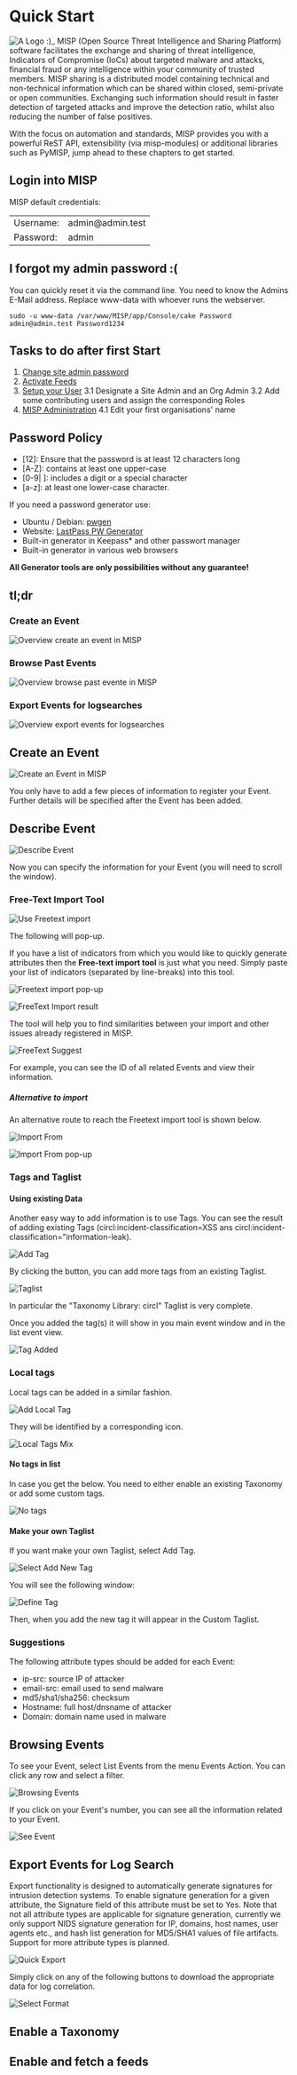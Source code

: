 <!-- This is a comment.
And Justice for All! -->

# Quick Start

![A Logo :)_](figures/logo.png)
MISP (Open Source Threat Intelligence and Sharing Platform) software facilitates the exchange and sharing of threat intelligence, Indicators of Compromise (IoCs) about targeted malware and attacks, financial fraud or any intelligence within your community of trusted members. MISP sharing is a distributed model containing technical and non-technical information which can be shared within closed, semi-private or open communities. Exchanging such information should result in faster detection of targeted attacks and improve the detection ratio, whilst also reducing the number of false positives.

With the focus on automation and standards, MISP provides you with a powerful ReST API, extensibility (via misp-modules) or additional libraries such as PyMISP, jump ahead to these chapters to get started.

## Login into MISP

MISP default credentials:
<table>
<tr>
  <td>Username:</td>
  <td>admin@admin.test</td>
</tr>
<tr>
  <td>Password:</td>
  <td>admin</td>
</tr>
</table>

## I forgot my admin password :(

You can quickly reset it via the command line. You need to know the Admins E-Mail address.
Replace www-data with whoever runs the webserver.

```
sudo -u www-data /var/www/MISP/app/Console/cake Password admin@admin.test Password1234
```

## Tasks to do after first Start

<!-- TODO: Consollidate all sources to misp-book -->
1. [Change site admin password](https://www.circl.lu/doc/misp/quick-start/#password-policy)
2. [Activate Feeds](https://www.circl.lu/doc/misp/managing-feeds/)
3. [Setup your User](https://www.circl.lu/doc/misp/user-management/#first-run-of-the-system)
3.1 Designate a Site Admin and an Org Admin
3.2 Add some contributing users and assign the corresponding Roles
4. [MISP Administration](https://www.circl.lu/doc/misp/administration/)
4.1 Edit your first organisations' name

## Password Policy 
- [12]: Ensure that the password is at least 12 characters long
- [A-Z]: contains at least one upper-case
- [0-9| ]: includes a digit or a special character 
- [a-z]: at least one lower-case character.

If you need a password generator use:
- Ubuntu / Debian: [pwgen](https://linux.die.net/man/1/pwgen)
- Website: [LastPass PW Generator](https://lastpass.com/generatepassword.php)
- Built-in generator in Keepass* and other passwort manager
- Built-in generator in various web browsers

**All Generator tools are only possibilities without any guarantee!**

<div class="pagebreak"></div>

## tl;dr

### Create an Event
![Overview create an event in MISP](figures/quick_create.jpg)

### Browse Past Events
![Overview browse past evente in MISP](figures/quick_browse.jpg)

### Export Events for logsearches
![Overview export events for logsearches](figures/quick_export.jpg)

<div class="pagebreak"></div>

## Create an Event

![Create an Event in MISP](figures/AddEvent.jpg)

You only have to add a few pieces of information to register your Event. Further details will be specified after the Event has been added.

## Describe Event

![Describe Event](figures/AddEventOK.png)

Now you can specify the information for your Event (you will need to scroll the window).

### Free-Text Import Tool

![Use Freetext import](figures/AddEventDescription.png)

The following will pop-up.

If you have a list of indicators from which you would like to quickly generate attributes then the **Free-text import tool** is
just what you need. Simply paste your list of indicators (separated by line-breaks) into this tool.

![Freetext import pop-up](figures/freetextImportPopUp.png)

![FreeText Import result](figures/FreeTextImportResult.jpg)

The tool will help you to find similarities between your import and other issues already registered in MISP.

![FreeText Suggest](figures/FreeTextSuggest.png)

For example, you can see the ID of all related Events and view their information.

##### Alternative to import

An alternative route to reach the Freetext import tool is shown below.

![Import From](figures/populateFrom.png)

![Import From pop-up](figures/populateFromPopUp.png)

### Tags and Taglist

#### Using existing Data

Another easy way to add information is to use Tags. You can see the result of adding existing Tags (circl:incident-classification=XSS ans circl:incident-classification="information-leak).

![Add Tag](figures/SelectTag.png)

By clicking the button, you can add more tags from an existing Taglist.

![Taglist](figures/AddEventTagsList.png)

In particular the "Taxonomy Library: circl" Taglist is very complete.

Once you added the tag(s) it will show in you main event window and in the list event view.

![Tag Added](figures/tagAdded.png)

### Local tags

Local tags can be added in a similar fashion.

![Add Local Tag](figures/addLocalTag.png)

They will be identified by a corresponding icon.

![Local Tags Mix](figures/localTagsOverview.png)

#### No tags in list

In case you get the below. You need to either enable an existing Taxonomy or add some custom tags.

![No tags](figures/addTagEmpty.png)

#### Make your own Taglist

If you want make your own Taglist, select Add Tag.

![Select Add New Tag](figures/SelectAddNewTag.jpg)

You will see the following window:

![Define Tag](figures/AddTag.jpg)

Then, when you add the new tag it will appear in the Custom Taglist.

### Suggestions

The following attribute types should be added for each Event:
- ip-src: source IP of attacker
- email-src: email used to send malware
- md5/sha1/sha256: checksum
- Hostname: full host/dnsname of attacker
- Domain: domain name used in malware

## Browsing Events
To see your Event, select List Events from the menu Events Action. You can click any row and select a filter.

![Browsing Events](figures/ListEvents.png)

If you click on your Event's number, you can see all the information related to your Event.

![See Event](figures/SeeEvent.png)

## Export Events for Log Search

Export functionality is designed to automatically generate signatures for intrusion detection systems. To enable signature generation for a given attribute, the Signature field of this attribute must be set to Yes. Note that not all attribute types are applicable for signature generation, currently we only support NIDS signature generation for IP, domains, host names, user agents etc., and hash list generation for MD5/SHA1 values of file artifacts. Support for more attribute types is planned.

![Quick Export](figures/Export.jpg)

Simply click on any of the following buttons to download the appropriate data for log correlation.

![Select Format](figures/SelectExport.jpg)

## Enable a Taxonomy

## Enable and fetch a feeds
